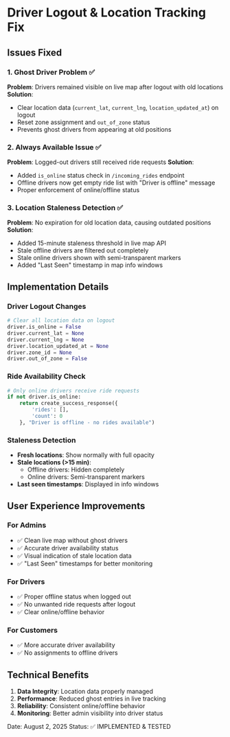 # Driver Logout & Location Tracking Fix

## Issues Fixed

### 1. Ghost Driver Problem ✅
**Problem**: Drivers remained visible on live map after logout with old locations
**Solution**: 
- Clear location data (`current_lat`, `current_lng`, `location_updated_at`) on logout
- Reset zone assignment and `out_of_zone` status
- Prevents ghost drivers from appearing at old positions

### 2. Always Available Issue ✅
**Problem**: Logged-out drivers still received ride requests
**Solution**:
- Added `is_online` status check in `/incoming_rides` endpoint
- Offline drivers now get empty ride list with "Driver is offline" message
- Proper enforcement of online/offline status

### 3. Location Staleness Detection ✅
**Problem**: No expiration for old location data, causing outdated positions
**Solution**:
- Added 15-minute staleness threshold in live map API
- Stale offline drivers are filtered out completely
- Stale online drivers shown with semi-transparent markers
- Added "Last Seen" timestamp in map info windows

## Implementation Details

### Driver Logout Changes
```python
# Clear all location data on logout
driver.is_online = False
driver.current_lat = None
driver.current_lng = None  
driver.location_updated_at = None
driver.zone_id = None
driver.out_of_zone = False
```

### Ride Availability Check
```python
# Only online drivers receive ride requests
if not driver.is_online:
    return create_success_response({
        'rides': [],
        'count': 0
    }, "Driver is offline - no rides available")
```

### Staleness Detection
- **Fresh locations**: Show normally with full opacity
- **Stale locations (>15 min)**: 
  - Offline drivers: Hidden completely
  - Online drivers: Semi-transparent markers
- **Last seen timestamps**: Displayed in info windows

## User Experience Improvements

### For Admins
- ✅ Clean live map without ghost drivers
- ✅ Accurate driver availability status
- ✅ Visual indication of stale location data
- ✅ "Last Seen" timestamps for better monitoring

### For Drivers
- ✅ Proper offline status when logged out
- ✅ No unwanted ride requests after logout
- ✅ Clear online/offline behavior

### For Customers
- ✅ More accurate driver availability
- ✅ No assignments to offline drivers

## Technical Benefits

1. **Data Integrity**: Location data properly managed
2. **Performance**: Reduced ghost entries in live tracking
3. **Reliability**: Consistent online/offline behavior
4. **Monitoring**: Better admin visibility into driver status

Date: August 2, 2025
Status: ✅ IMPLEMENTED & TESTED